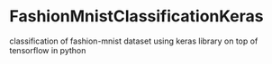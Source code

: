 # FashionMnistClassificationKeras
classification of fashion-mnist dataset using keras library on top of tensorflow in python
